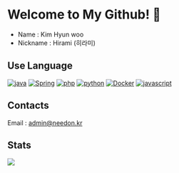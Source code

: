 # Welcome to My Github! 👋

<div align=center>
	
</div>

- Name : Kim Hyun woo
- Nickname : Hirami (히라미)

## Use Language

[![java](http://img.shields.io/badge/java-007396?style=flat&logo=java)](#)
[![Spring](http://img.shields.io/badge/spring-white?style=flat&logo=spring)](#)
[![php](http://img.shields.io/badge/php-white?style=flat&logo=php)](#)
[![python](http://img.shields.io/badge/python-white?style=flat&logo=python)](#)
[![Docker](http://img.shields.io/badge/docker-white?style=flat&logo=docker)](#)
[![javascript](http://img.shields.io/badge/javascript-white?style=flat&logo=javascript)](#)

	

## Contacts
Email : admin@needon.kr

## Stats

![](https://github-readme-stats.vercel.app/api?username=k4584587&theme=react)
